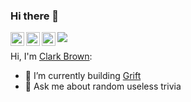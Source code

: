 ### Hi there 👋

<a href="https://twitter.com/MetaphorComplex">
  <img align="left" alt="Clark Brown | Twitter" width="22px" src="https://upload.wikimedia.org/wikipedia/commons/thumb/4/45/Twitter_new.svg/640px-Twitter_new.svg.png" />
</a>
<a href="https://www.linkedin.com/in/clark-ed-brown/">
  <img align="left" alt="Clark's LinkedIn" width="22px" src="https://upload.wikimedia.org/wikipedia/commons/thumb/8/81/LinkedIn_icon.svg/2048px-LinkedIn_icon.svg.png" />
</a>
<a href="https://open.spotify.com/user/szs6ra3vt46y54o046u5biuo5">
  <img align="left" alt="Clark's Spotify" width="22px" src="https://raw.githubusercontent.com/peterthehan/peterthehan/ff2abc82ba18c42902a70c233d165c4e13c5a480/assets/spotify.svg" />
</a>

![](https://visitor-badge.glitch.me/badge?page_id=clarkedb.clarkedb)

Hi, I'm [Clark Brown](https://clark-brown.com/):

- 🌱 I’m currently building [Grift](https://github.com/clarkedb/grift)
- 💬 Ask me about random useless trivia
